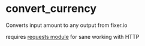 # convert_currency
Converts input amount to any output from fixer.io

requires [requests module](http://docs.python-requests.org/en/master/) for sane working with HTTP
